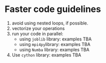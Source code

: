 # Faster code guidelines

1. avoid using nested loops, if possible.
2. vectorize your operations
3. run your code in parallel:
    - using `joblib` library: examples TBA
    - using `mpi4py`library: examples TBA
    - using `Numba` library: examples TBA
4. Use `cython` library: examples TBA
